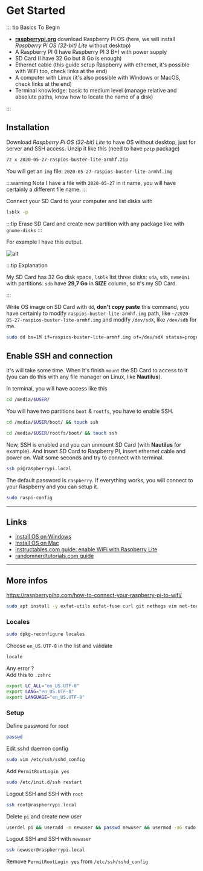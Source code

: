 # Get Started

::: tip Basics To Begin

- [**raspberrypi.org**](https://www.raspberrypi.org/downloads/raspberry-pi-os/) download Raspberry PI OS (here, we will install *Raspberry Pi OS (32-bit) Lite* without desktop)
- A Raspberry PI (I have Raspberry PI 3 B+) with power supply
- SD Card (I have 32 Go but 8 Go is enough)
- Ethernet cable (this guide setup Raspberry with ethernet, it's possible with WiFi too, check links at the end)
- A computer with Linux (it's also possible with Windows or MacOS, check links at the end)
- Terminal knowledge: basic to medium level (manage relative and absolute paths, know how to locate the name of a disk)

:::

## Installation

Download *Raspberry Pi OS (32-bit) Lite* to have OS without desktop, just for server and SSH access. Unzip it like this (need to have `pzip` package)

```bash
7z x 2020-05-27-raspios-buster-lite-armhf.zip
```

You will get an `img` file: `2020-05-27-raspios-buster-lite-armhf.img`

:::warning
Note I have a file with `2020-05-27` in it name, you will have certainly a different file name.
:::

Connect your SD Card to your computer and list disks with

```bash
lsblk -p
```

:::tip
Erase SD Card and create new partition with any package like with `gnome-disks`
:::

For example I have this output.

![alt](/images/raspberry/lsblk.jpg)

:::tip Explanation

My SD Card has 32 Go disk space, `lsblk` list three disks: `sda`, `sdb`, `nvme0n1` with partitions. `sdb` have **29,7 Go** in **SIZE** column, so it's my SD Card.

:::

Write OS image on SD Card with `dd`, **don't copy paste** this command, you have certainly to modify `raspios-buster-lite-armhf.img` path, like `~/2020-05-27-raspios-buster-lite-armhf.img` and modify `/dev/sdX`, like `/dev/sdb` for me.

```bash
sudo dd bs=1M if=raspios-buster-lite-armhf.img of=/dev/sdX status=progress conv=fsync
```

## Enable SSH and connection

It's will take some time. When it's finish `mount` the SD Card to access to it (you can do this with any file manager on Linux, like **Nautilus**).

In terminal, you will have access like this

```bash
cd /media/$USER/
```

You will have two partitions `boot` & `rootfs`, you have to enable SSH.

```bash
cd /media/$USER/boot/ && touch ssh
```

```bash
cd /media/$USER/rootfs/boot/ && touch ssh
```

Now, SSH is enabled and you can unmount SD Card (with **Nautilus** for example). And insert SD Card to Raspberry PI, insert ethernet cable and power on. Wait some seconds and try to connect with terminal.

```bash
ssh pi@raspberrypi.local
```

The default password is `raspberry`. If everything works, you will connect to your Raspberry and you can setup it.

```bash
sudo raspi-config
```

---

## Links

- [Install OS on Windows](https://www.raspberrypi.org/documentation/installation/installing-images/windows.md)
- [Install OS on Mac](https://www.raspberrypi.org/documentation/installation/installing-images/mac.md)
- [instructables.com guide: enable WiFi with Raspberry Lite](https://www.instructables.com/id/Install-and-Setup-Raspbian-Lite-on-Raspberry-Pi-3/)
- [randomnerdtutorials.com guide](https://randomnerdtutorials.com/installing-raspbian-lite-enabling-and-connecting-with-ssh/)

---

## More infos

<https://raspberrypihq.com/how-to-connect-your-raspberry-pi-to-wifi/>

```bash
sudo apt install -y exfat-utils exfat-fuse curl git nethogs vim net-tools
```

### Locales

```bash
sudo dpkg-reconfigure locales
```

Choose `en_US.UTF-8` in the list and validate

```bash
locale
```

Any error ?  
Add this to `.zshrc`

```bash
export LC_ALL="en_US.UTF-8"
export LANG="en_US.UTF-8"
export LANGUAGE="en_US.UTF-8"
```

### Setup

Define password for root

```bash
passwd
```

Edit sshd daemon config

```bash
sudo vim /etc/ssh/sshd_config
```

Add `PermitRootLogin yes`

```bash
sudo /etc/init.d/ssh restart
```

Logout SSH and SSH with `root`

```bash
ssh root@raspberrypi.local
```

Delete `pi` and create new user

```bash
userdel pi && useradd -m newuser && passwd newuser && usermod -aG sudo newuser
```

Logout SSH and SSH with `newuser`

```bash
ssh newuser@raspberrypi.local
```

Remove `PermitRootLogin yes` from `/etc/ssh/sshd_config`
